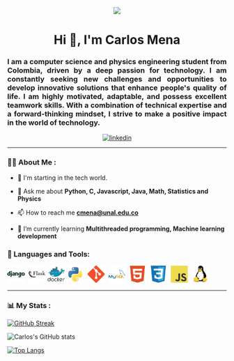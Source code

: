 <div id="header" align="center">
    <img src="https://media.giphy.com/media/aNqEFrYVnsS52/giphy.gif" width="200" />
    <h1 align="center">Hi 👀, I'm Carlos Mena</h1>
    <h3 align="justify">I am a computer science and physics engineering student from Colombia, driven by a deep passion for technology. I am constantly seeking new challenges and opportunities to develop innovative solutions that enhance people's quality of life. I am highly motivated, adaptable, and possess excellent teamwork skills. With a combination of technical expertise and a forward-thinking mindset, I strive to make a positive impact in the world of technology.</h3>
</div>


<div id="badges" align="center">
    <a href="https://www.linkedin.com/in/carlos-mena-t/">
        <img src="https://1000marcas.net/wp-content/uploads/2020/01/Logo-Linkedin.png"
            alt="linkedin" width="100" />
    </a>
</div>

---

### 👨‍💻 About Me :

- 📝 I'm starting in the tech world.

- 💬 Ask me about **Python, C, Javascript, Java, Math, Statistics and Physics**

- 📫 How to reach me **cmena@unal.edu.co**

- 🌱 I’m currently learning **Multithreaded programming, Machine learning development**



<div align="left">
    <h3>🔨 Languages and Tools:</h3>
    <div>
        <img src="https://github.com/devicons/devicon/blob/master/icons/django/django-plain-wordmark.svg" title="Django" alt="Django" width="40" height="40"/>&nbsp;
        <img src="https://github.com/devicons/devicon/blob/master/icons/flask/flask-original-wordmark.svg" title="Flask" alt="Flask" width="40" height="40"/>
        <img src="https://github.com/devicons/devicon/blob/master/icons/docker/docker-original-wordmark.svg" title="Docker" alt="Docker" width="40" height="40"/>&nbsp;<img src="https://github.com/devicons/devicon/blob/master/icons/python/python-original.svg" title="python" alt="python" width="40" height="40"/>&nbsp;
        <img src="https://github.com/devicons/devicon/blob/master/icons/git/git-original.svg" title="git" alt="git" width="40" height="40"/>&nbsp;
        <img src="https://github.com/devicons/devicon/blob/master/icons/mysql/mysql-original-wordmark.svg" title="MySQL" alt="MySQL" width="40" height="40"/>&nbsp;
        <img src="https://github.com/devicons/devicon/blob/master/icons/html5/html5-plain.svg" title="HTML" alt="HTML" width="40" height="40"/>&nbsp;
        <img src="https://github.com/devicons/devicon/blob/master/icons/css3/css3-original.svg" title="CSS" alt="CSS" width="40" height="40"/>&nbsp;
        <img src="https://github.com/devicons/devicon/blob/master/icons/javascript/javascript-original.svg" title="JavaScript" alt="JavaScript" width="40" height="40"/>&nbsp;
        <img src="https://github.com/devicons/devicon/blob/master/icons/linux/linux-original.svg" title="Linux" alt="Linux" width="40" height="40"/>
      </div>
</div>

---

### 📊 My Stats :

[![GitHub Streak](http://github-readme-streak-stats.herokuapp.com?user=CarlosMena01&theme=dark&border_radius=30)](https://git.io/streak-stats)

![Carlos's GitHub stats](https://github-readme-stats.vercel.app/api?username=carlosmena01&show_icons=true&theme=dark&PATH_1=xSegUcy7svXceMqjOpOBEMe5&border_radius=30)

[![Top Langs](https://github-readme-stats.vercel.app/api/top-langs/?username=carlosmena01&layout=compact&theme=dark&border_radius=30&PATH_1=xSegUcy7svXceMqjOpOBEMe5)](https://github.com/anuraghazra/github-readme-stats)
